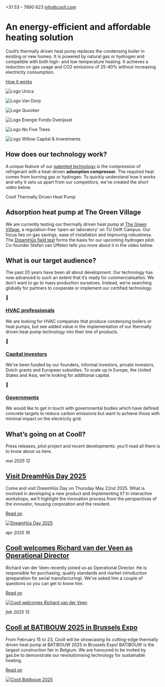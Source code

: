 +31 53 – 7890 623 [info@cooll.com](mailto:info@cooll.com)

# An energy-efficient and affordable heating solution

Cooll’s thermally driven heat pump replaces the condensing boiler in existing or new homes. It is powered by natural gas or hydrogen and compatible with both high- and low-temperature heating. It achieves a reduction on gas usage and CO2 emissions of 25-40% without increasing electricity consumption.

[How it works](https://cooll.com/technology/)

![Logo Unica](https://cooll.com/wp-content/uploads/2024/03/logo-unica-small.png)

![Logo Van Dorp](https://cooll.com/wp-content/uploads/2024/03/logo-dorp-small.png)

![Logo Quooker](https://cooll.com/wp-content/uploads/2024/03/logo-quooker-small.png)

![Logo Energie Fonds Overijssel](https://cooll.com/wp-content/uploads/2024/03/logo-efo-small.png)

![Logo No Five Trees](https://cooll.com/wp-content/uploads/2024/03/logo-nft-small.png)

![Logo Willow Capital & Investments](https://cooll.com/wp-content/uploads/2024/08/logo-willow-small.png)

## How does our technology work?

A unique feature of our [patented technology](https://cooll.com/technology/) is the compression of refrigerant with a heat-driven **adsorption compressor**. The required heat comes from burning gas or hydrogen. To quickly understand how it works and why it sets us apart from our competitors, we’ve created the short video below.

Cooll Thermally Driven Heat Pump

## Adsorption heat pump at The Green Village

We are currently testing our thermally driven heat pump at [The Green Village](https://www.thegreenvillage.org/project/cooll-adsorptiewarmtepomp/ "Visit the project page at The Green Village"), a regulation-free ‘open-air laboratory’ on TU Delft Campus. Our focus lies on gas savings, ease of installation and improving robustness. The [DreamHûs field test](https://cooll.com/the-green-village/ "Cooll and The Green Village") forms the basis for our upcoming hydrogen pilot. Co-founder Stefan van Uffelen tells you more about it in the video below.

## What is our target audience?

The past 20 years have been all about development. Our technology has now advanced to such an extent that it’s ready for commercialisation. We don’t want to go to mass production ourselves. Instead, we’re searching globally for partners to cooperate or implement our certified technology.



### [HVAC professionals](https://cooll.com/partners/)

We are looking for HVAC companies that produce condensing boilers or heat pumps, but see added value in the implementation of our thermally driven heat pump technology into their line of products.



### [Capital investors](https://cooll.com/partners/)

We’ve been funded by our founders, informal investors, private investors, Dutch grants and European subsidies. To scale up in Europe, the United States and Asia, we’re looking for additional capital.



### [Governments](https://cooll.com/partners/)

We would like to get in touch with governmental bodies which have defined concrete targets to reduce carbon emissions but want to achieve those with minimal impact on the electricity grid.

## What’s going on at Cooll?

Press releases, pilot project and recent developments: you’ll read all there is to know about us here.

_mei_ _2025_ _12_

## [Visit DreamHûs Day 2025](https://cooll.com/dreamhus-day-2025/)

Come and visit DreamHûs Day on Thursday May 22nd 2025. What is involved in developing a new product and implementing it? In interactive workshops, we'll highlight the innovation process from the perspectives of the innovator, housing corporation and the resident.

[Read on](https://cooll.com/dreamhus-day-2025/)

[![DreamHûs Day 2025](https://cooll.com/wp-content/uploads/2025/05/dreamhus-day-2025-980x653.jpg)](https://cooll.com/dreamhus-day-2025/)

_apr_ _2025_ _18_

## [Cooll welcomes Richard van der Veen as Operational Director](https://cooll.com/operational-director-richard-van-der-veen/)

Richard van der Veen recently joined us as Operational Director. He is responsible for purchasing, quality standards and market introduction (preparation for serial manufacturing). We've asked him a couple of questions so you can get to know him.

[Read on](https://cooll.com/operational-director-richard-van-der-veen/)

[![Cooll welcomes Richard van der Veen](https://cooll.com/wp-content/uploads/2025/04/welcome-cooll-richard-van-der-veen-980x980.jpg)](https://cooll.com/operational-director-richard-van-der-veen/)

_feb_ _2025_ _15_

## [Cooll at BATIBOUW 2025 in Brussels Expo](https://cooll.com/cooll-batibouw-2025-brussels-expo/)

From February 15 to 23, Cooll will be showcasing its cutting-edge thermally driven heat pump at BATIBOUW 2025 in Brussels Expo! BATIBOUW is the largest construction fair in Belgium. We are honoured to be invited by gas.be to demonstrate our revolutionising technology for sustainable heating.

[Read on](https://cooll.com/cooll-batibouw-2025-brussels-expo/)

[![Cooll Batibouw 2025](https://cooll.com/wp-content/uploads/2025/02/cover-cooll-batibouw-2025-980x551.jpg)](https://cooll.com/cooll-batibouw-2025-brussels-expo/)